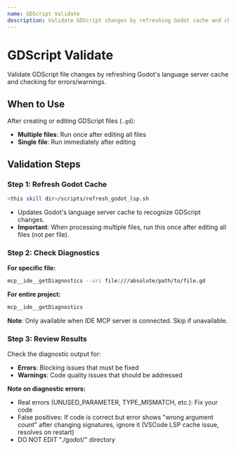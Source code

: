 ```yaml
---
name: GDScript Validate
description: Validate GDScript changes by refreshing Godot cache and checking diagnostics. Use after creating or editing GDScript files.
---
```


# GDScript Validate

Validate GDScript file changes by refreshing Godot's language server cache and checking for errors/warnings.

## When to Use

After creating or editing GDScript files (`.gd`):
- **Multiple files**: Run once after editing all files
- **Single file**: Run immediately after editing

## Validation Steps

### Step 1: Refresh Godot Cache

```bash
<this skill dir>/scripts/refresh_godot_lsp.sh
```

- Updates Godot's language server cache to recognize GDScript changes.
- **Important**: When processing multiple files, run this once after editing all files (not per file).

### Step 2: Check Diagnostics

**For specific file:**
```bash
mcp__ide__getDiagnostics --uri file:///absolute/path/to/file.gd
```

**For entire project:**
```bash
mcp__ide__getDiagnostics
```

**Note**: Only available when IDE MCP server is connected. Skip if unavailable.

### Step 3: Review Results

Check the diagnostic output for:
- **Errors**: Blocking issues that must be fixed
- **Warnings**: Code quality issues that should be addressed

**Note on diagnostic errors:**
- Real errors (UNUSED_PARAMETER, TYPE_MISMATCH, etc.): Fix your code
- False positives: If code is correct but error shows "wrong argument count" after changing signatures, ignore it (VSCode LSP cache issue, resolves on restart)
- DO NOT EDIT "./godot/" directory
